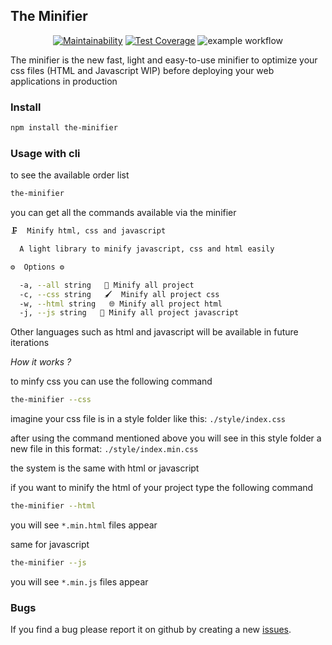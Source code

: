 ## The Minifier

<div align="center">

  [![Maintainability](https://api.codeclimate.com/v1/badges/7210bd2f950466648bc2/maintainability)](https://codeclimate.com/github/yohann-kevin/the-minifier/maintainability) [![Test Coverage](https://api.codeclimate.com/v1/badges/7210bd2f950466648bc2/test_coverage)](https://codeclimate.com/github/yohann-kevin/the-minifier/test_coverage) ![example workflow](https://github.com/yohann-kevin/the-minifier/actions/workflows/node.js.yml/badge.svg)

</div>

The minifier is the new fast, light and easy-to-use minifier to optimize your css files (HTML and Javascript WIP) before deploying your web applications in production

### Install

```bash
npm install the-minifier
```

### Usage with cli

to see the available order list

```bash
the-minifier
```

you can get all the commands available via the minifier

```bash
🗜️  Minify html, css and javascript

  A light library to minify javascript, css and html easily

⚙️  Options ⚙️

  -a, --all string   📝 Minify all project
  -c, --css string   🖌️  Minify all project css
  -w, --html string   🌐 Minify all project html
  -j, --js string   🚂 Minify all project javascript
```

Other languages such as html and javascript will be available in future iterations

*How it works ?*

to minfy css you can use the following command

```bash
the-minifier --css
```

imagine your css file is in a style folder like this: `./style/index.css`

after using the command mentioned above you will see in this style folder a new file in this format: `./style/index.min.css`

the system is the same with html or javascript

if you want to minify the html of your project type the following command

```bash
the-minifier --html
```

you will see `*.min.html` files appear

same for javascript

```bash
the-minifier --js
```

you will see `*.min.js` files appear


### Bugs

If you find a bug please report it on github by creating a new [issues](https://github.com/yohann-kevin/the-minifier/issues).
